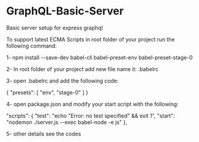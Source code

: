 # GraphQL-Basic-Server
Basic server setup for express graphql

To support latest ECMA Scripts in root folder of your project run the following command:

1- npm install --save-dev babel-cli babel-preset-env babel-preset-stage-0

2- In root folder of your project add new file name it: .babelrc

3- open .babelrc and add the following code:


{
    "presets": [
        "env",
        "stage-0"
    ]
}

4- open package.json and modify your start script with the following:

  "scripts": {
    "test": "echo \"Error: no test specified\" && exit 1",
    "start": "nodemon ./server.js --exec babel-node -e js"
  },
  
5- other details see the codes
